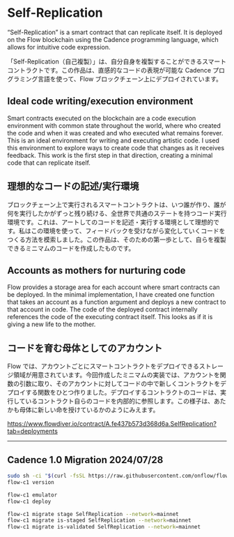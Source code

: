 # Self-Replication

“Self-Replication” is a smart contract that can replicate itself. It is deployed on the Flow blockchain using the Cadence programming language, which allows for intuitive code expression.

「Self-Replication（自己複製）」は、自分自身を複製することができるスマートコントラクトです。この作品は、直感的なコードの表現が可能な Cadence プログラミング言語を使って、Flow ブロックチェーン上にデプロイされています。


## Ideal code writing/execution environment

Smart contracts executed on the blockchain are a code execution environment with common state throughout the world, where who created the code and when it was created and who executed what remains forever. This is an ideal environment for writing and executing artistic code. I used this environment to explore ways to create code that changes as it receives feedback. This work is the first step in that direction, creating a minimal code that can replicate itself.

## 理想的なコードの記述/実行環境

ブロックチェーン上で実行されるスマートコントラクトは、いつ誰が作り、誰が何を実行したかがずっと残り続ける、全世界で共通のステートを持つコード実行環境です。これは、アートしてのコードを記述・実行する環境として理想的です。私はこの環境を使って、フィードバックを受けながら変化していくコードをつくる方法を模索しました。この作品は、そのための第一歩として、自らを複製できるミニマムのコードを作成したものです。

## Accounts as mothers for nurturing code

Flow provides a storage area for each account where smart contracts can be deployed. In the minimal implementation, I have created one function that takes an account as a function argument and deploys a new contract to that account in code. The code of the deployed contract internally references the code of the executing contract itself. This looks as if it is giving a new life to the mother.

## コードを育む母体としてのアカウント

Flow では、アカウントごとにスマートコントラクトをデプロイできるストレージ領域が用意されています。今回作成したミニマムの実装では、アカウントを関数の引数に取り、そのアカウントに対してコードの中で新しくコントラクトをデプロイする関数をひとつ作りました。デプロイするコントラクトのコードは、実行しているコントラクト自らのコードを内部的に参照します。この様子は、あたかも母体に新しい命を授けているかのようにみえます。


https://www.flowdiver.io/contract/A.fe437b573d368d6a.SelfReplication?tab=deployments

---

## Cadence 1.0 Migration 2024/07/28

```sh
sudo sh -ci "$(curl -fsSL https://raw.githubusercontent.com/onflow/flow-cli/master/install.sh)"
flow-c1 version

flow-c1 emulator
flow-c1 deploy

flow-c1 migrate stage SelfReplication --network=mainnet
flow-c1 migrate is-staged SelfReplication --network=mainnet
flow-c1 migrate is-validated SelfReplication --network=mainnet
```
